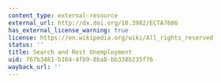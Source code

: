 ```yaml
---
content_type: external-resource
external_url: http://dx.doi.org/10.3982/ECTA7686
has_external_license_warning: true
license: https://en.wikipedia.org/wiki/All_rights_reserved
status: ''
title: Search and Rest Unemployment
uid: 767b3481-b104-4fb9-8ba8-bb338b235f76
wayback_url: ''
---
```

